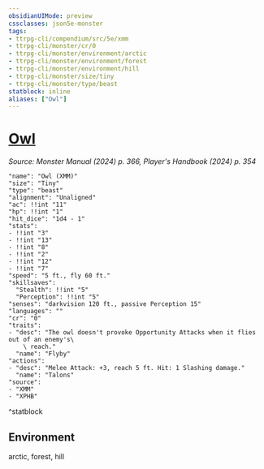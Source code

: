 ```yaml
---
obsidianUIMode: preview
cssclasses: json5e-monster
tags:
- ttrpg-cli/compendium/src/5e/xmm
- ttrpg-cli/monster/cr/0
- ttrpg-cli/monster/environment/arctic
- ttrpg-cli/monster/environment/forest
- ttrpg-cli/monster/environment/hill
- ttrpg-cli/monster/size/tiny
- ttrpg-cli/monster/type/beast
statblock: inline
aliases: ["Owl"]
---
```

# [Owl](3-Compendium\bestiary\beast/owl-xmm.md)
*Source: Monster Manual (2024) p. 366, Player's Handbook (2024) p. 354*  

```statblock
"name": "Owl (XMM)"
"size": "Tiny"
"type": "beast"
"alignment": "Unaligned"
"ac": !!int "11"
"hp": !!int "1"
"hit_dice": "1d4 - 1"
"stats":
- !!int "3"
- !!int "13"
- !!int "8"
- !!int "2"
- !!int "12"
- !!int "7"
"speed": "5 ft., fly 60 ft."
"skillsaves":
  "Stealth": !!int "5"
  "Perception": !!int "5"
"senses": "darkvision 120 ft., passive Perception 15"
"languages": ""
"cr": "0"
"traits":
- "desc": "The owl doesn't provoke Opportunity Attacks when it flies out of an enemy's\
    \ reach."
  "name": "Flyby"
"actions":
- "desc": "Melee Attack: +3, reach 5 ft. Hit: 1 Slashing damage."
  "name": "Talons"
"source":
- "XMM"
- "XPHB"
```
^statblock

## Environment

arctic, forest, hill